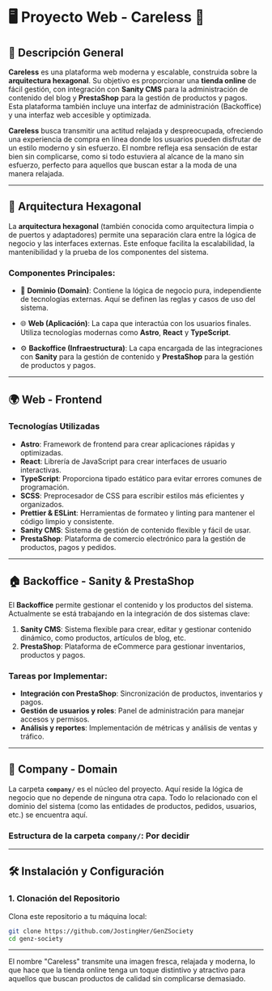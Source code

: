 # 🖥️ **Proyecto Web - Careless** 🌟

## 🎯 **Descripción General**

**Careless** es una plataforma web moderna y escalable, construida sobre la **arquitectura hexagonal**. Su objetivo es proporcionar una **tienda online** de fácil gestión, con integración con **Sanity CMS** para la administración de contenido del blog y **PrestaShop** para la gestión de productos y pagos. Esta plataforma también incluye una interfaz de administración (Backoffice) y una interfaz web accesible y optimizada.

**Careless** busca transmitir una actitud relajada y despreocupada, ofreciendo una experiencia de compra en línea donde los usuarios pueden disfrutar de un estilo moderno y sin esfuerzo. El nombre refleja esa sensación de estar bien sin complicarse, como si todo estuviera al alcance de la mano sin esfuerzo, perfecto para aquellos que buscan estar a la moda de una manera relajada.

---

## 🔄 **Arquitectura Hexagonal**

La **arquitectura hexagonal** (también conocida como arquitectura limpia o de puertos y adaptadores) permite una separación clara entre la lógica de negocio y las interfaces externas. Este enfoque facilita la escalabilidad, la mantenibilidad y la prueba de los componentes del sistema.

### Componentes Principales:

- 🏢 **Dominio (Domain)**: Contiene la lógica de negocio pura, independiente de tecnologías externas. Aquí se definen las reglas y casos de uso del sistema.
  
- 🌐 **Web (Aplicación)**: La capa que interactúa con los usuarios finales. Utiliza tecnologías modernas como **Astro**, **React** y **TypeScript**.

- ⚙️ **Backoffice (Infraestructura)**: La capa encargada de las integraciones con **Sanity** para la gestión de contenido y **PrestaShop** para la gestión de productos y pagos.

---

## 🌍 **Web - Frontend**

### Tecnologías Utilizadas

- **Astro**: Framework de frontend para crear aplicaciones rápidas y optimizadas.
- **React**: Librería de JavaScript para crear interfaces de usuario interactivas.
- **TypeScript**: Proporciona tipado estático para evitar errores comunes de programación.
- **SCSS**: Preprocesador de CSS para escribir estilos más eficientes y organizados.
- **Prettier & ESLint**: Herramientas de formateo y linting para mantener el código limpio y consistente.
- **Sanity CMS**: Sistema de gestión de contenido flexible y fácil de usar.
- **PrestaShop**: Plataforma de comercio electrónico para la gestión de productos, pagos y pedidos.

---

## 🏠 **Backoffice - Sanity & PrestaShop**

El **Backoffice** permite gestionar el contenido y los productos del sistema. Actualmente se está trabajando en la integración de dos sistemas clave:

1. **Sanity CMS**: Sistema flexible para crear, editar y gestionar contenido dinámico, como productos, artículos de blog, etc.
2. **PrestaShop**: Plataforma de eCommerce para gestionar inventarios, productos y pagos.

### Tareas por Implementar:
- **Integración con PrestaShop**: Sincronización de productos, inventarios y pagos.
- **Gestión de usuarios y roles**: Panel de administración para manejar accesos y permisos.
- **Análisis y reportes**: Implementación de métricas y análisis de ventas y tráfico.

---

## 🏢 **Company - Domain**

La carpeta **`company/`** es el núcleo del proyecto. Aquí reside la lógica de negocio que no depende de ninguna otra capa. Todo lo relacionado con el dominio del sistema (como las entidades de productos, pedidos, usuarios, etc.) se encuentra aquí.

### Estructura de la carpeta `company/`: Por decidir

---

## 🛠️ **Instalación y Configuración**

### 1. **Clonación del Repositorio**

Clona este repositorio a tu máquina local:

```bash
git clone https://github.com/JostingHer/GenZSociety
cd genz-society
```

---

El nombre "Careless" transmite una imagen fresca, relajada y moderna, lo que hace que la tienda online tenga un toque distintivo y atractivo para aquellos que buscan productos de calidad sin complicarse demasiado.
